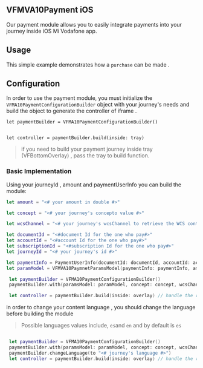 
## VFMVA10Payment iOS 

Our payment module allows you to easily integrate payments into your journey inside iOS Mi Vodafone app.

## Usage

This simple example demonstrates how a `purchase` can be made .


## Configuration 

In order to use the payment module, you must initialize the `VFMA10PaymentConfigurationBuilder` object with your journey's needs and build the object to generate the controller of iframe .

```
let paymentBuilder = VFMA10PaymentConfigurationBuilder()


let controller = paymentBuilder.build(inside: tray) 
```
> if you need to build your payment journey inside tray (VFBottomOverlay) , pass the tray to build function. 

### Basic Implementation
Using your journeyId , amount and paymentUserInfo you can build the module:

```swift
let amount = "<# your amount in double #>"

let concept = "<# your journey's concepto value #>"

let wcsChannel = "<# your journey's wcsChannel to retrieve the WCS content#>"

let documentId = "<#document Id for the one who pay#>"
let accountId = "<#account Id for the one who pay#>"
let subscriptionId = "<#subscription Id for the one who pay#>"
let journeyId = "<# your journey's id #>"

let paymentInfo = PaymentUserInfo(documentId: documentId, accountId: accountId, subscriptionId: subscriptionId)
let paramModel = VFMVA10PaymnetParamsModel(paymentInfo: paymentInfo, amount: amount, journeyId: journeyId)

 let paymentBuilder = VFMA10PaymentConfigurationBuilder()
 paymentBuilder.with(paramsModel: paramModel, concept: concept, wcsChannel: wcsChannel)

 let controller = paymentBuilder.build(inside: overlay) // handle the result (by pushing - presenting , ....)

```
in order to change your content language , you should change the language before building the module 

> Possible languages values include, `es`and `en` and by default is `es`

```swift

 let paymentBuilder = VFMA10PaymentConfigurationBuilder()
 paymentBuilder.with(paramsModel: paramModel, concept: concept, wcsChannel: wcsChannel)
 paymentBuilder.changeLanguage(to "<# journey's language #>") 
 let controller = paymentBuilder.build(inside: overlay) // handle the result 

```
